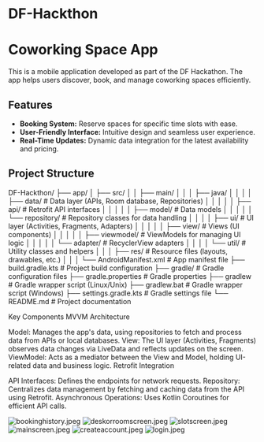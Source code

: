 # DF-Hackthon

# Coworking Space App

This is a mobile application developed as part of the DF Hackathon. The app helps users discover, book, and manage coworking spaces efficiently.

## Features

- **Booking System:** Reserve spaces for specific time slots with ease.
- **User-Friendly Interface:** Intuitive design and seamless user experience.
- **Real-Time Updates:** Dynamic data integration for the latest availability and pricing.

## Project Structure

DF-Hackthon/
├── app/
│   ├── src/
│   │   ├── main/
│   │   │   ├── java/
│   │   │   │   ├── data/                  # Data layer (APIs, Room database, Repositories)
│   │   │   │   │   ├── api/               # Retrofit API interfaces
│   │   │   │   │   ├── model/             # Data models
│   │   │   │   │   └── repository/        # Repository classes for data handling
│   │   │   │   ├── ui/                    # UI layer (Activities, Fragments, Adapters)
│   │   │   │   │   ├── view/              # Views (UI components)
│   │   │   │   │   ├── viewmodel/         # ViewModels for managing UI logic
│   │   │   │   │   └── adapter/           # RecyclerView adapters
│   │   │   │   └── util/                  # Utility classes and helpers
│   │   │   ├── res/                       # Resource files (layouts, drawables, etc.)
│   │   │   └── AndroidManifest.xml        # App manifest file
├── build.gradle.kts                       # Project build configuration
├── gradle/                                # Gradle configuration files
├── gradle.properties                      # Gradle properties
├── gradlew                                # Gradle wrapper script (Linux/Unix)
├── gradlew.bat                            # Gradle wrapper script (Windows)
├── settings.gradle.kts                    # Gradle settings file
└── README.md                              # Project documentation

Key Components
MVVM Architecture

Model: Manages the app's data, using repositories to fetch and process data from APIs or local databases.
View: The UI layer (Activities, Fragments) observes data changes via LiveData and reflects updates on the screen.
ViewModel: Acts as a mediator between the View and Model, holding UI-related data and business logic.
Retrofit Integration

API Interfaces: Defines the endpoints for network requests.
Repository: Centralizes data management by fetching and caching data from the API using Retrofit.
Asynchronous Operations: Uses Kotlin Coroutines for efficient API calls.

![bookinghistory.jpeg](..%2F..%2FDownloads%2Fbookinghistory.jpeg)
![deskorroomscreen.jpeg](..%2F..%2FDownloads%2Fdeskorroomscreen.jpeg)
![slotscreen.jpeg](..%2F..%2FDownloads%2Fslotscreen.jpeg)
![mainscreen.jpeg](..%2F..%2FDownloads%2Fmainscreen.jpeg)
![createaccount.jpeg](..%2F..%2FDownloads%2Fcreateaccount.jpeg)
![login.jpeg](..%2F..%2FDownloads%2Flogin.jpeg)
